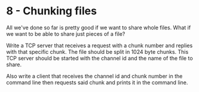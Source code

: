 # 8 - Chunking files

All we've done so far is pretty good if we want to share whole files.
What if we want to be able to share just pieces of a file?

Write a TCP server that receives a request with a chunk number and replies
with that specific chunk. The file should be split in 1024 byte chunks. This
TCP server should be started with the channel id and the name of the file to
share.

Also write a client that receives the channel id and chunk number in the command line
then requests said chunk and prints it in the command line.
